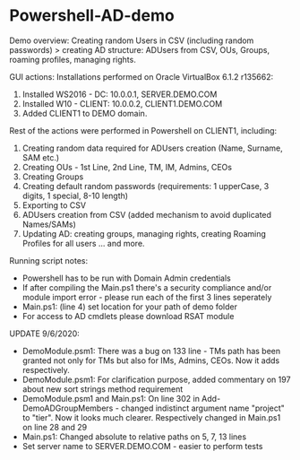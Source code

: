 # Powershell-AD-demo
Demo overview: 
Creating random Users in CSV (including random passwords) > creating AD structure: ADUsers from CSV, OUs, Groups, roaming profiles, managing rights.

GUI actions:
Installations performed on Oracle VirtualBox 6.1.2 r135662:
1. Installed WS2016 - DC: 10.0.0.1, SERVER.DEMO.COM
2. Installed W10 - CLIENT: 10.0.0.2, CLIENT1.DEMO.COM
3. Added CLIENT1 to DEMO domain.

Rest of the actions were performed in Powershell on CLIENT1, including:
1. Creating random data required for ADUsers creation (Name, Surname, SAM etc.)
2. Creating OUs - 1st Line, 2nd Line, TM, IM, Admins, CEOs
3. Creating Groups
4. Creating default random passwords (requirements: 1 upperCase, 3 digits, 1 special, 8-10 length)
5. Exporting to CSV
6. ADUsers creation from CSV (added mechanism to avoid duplicated Names/SAMs)
7. Updating AD: creating groups, managing rights, creating Roaming Profiles for all users
... and more.

Running script notes:
- Powershell has to be run with Domain Admin credentials
- If after compiling the Main.ps1 there's a security compliance and/or module import error - please run each of the first 3 lines seperately
- Main.ps1: (line 4) set location for your path of demo folder
- For access to AD cmdlets please download RSAT module

UPDATE 9/6/2020:
- DemoModule.psm1: There was a bug on 133 line - TMs path has been granted not only for TMs but also for IMs, Admins, CEOs. Now it adds respectively.
- DemoModule.psm1: For clarification purpose, added commentary on 197 about new sort strings method requirement
- DemoModule.psm1 and Main.ps1: On line 302 in Add-DemoADGroupMembers - changed indistinct argument name "project" to "tier". Now it looks much clearer. Respectively changed in Main.ps1 on line 28 and 29
- Main.ps1: Changed absolute to relative paths on 5, 7, 13 lines
- Set server name to SERVER.DEMO.COM - easier to perform tests